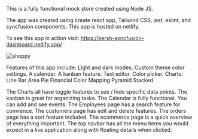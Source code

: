 This is a fully functional mock store created using Node JS.

The app was created using create react app, Tailwind CSS, jest, eslint, and syncfusion components.
This app is hosted on netlify.

To see this app in action visit: https://kersh-syncfusion-dashboard.netlify.app/

![shoppy](https://github.com/theElephants/shoppy-admin-dashboard/assets/50935468/564d9cdc-84c1-4dec-b648-60b62a1e3950)

Features of this app include:
Light and dark modes.
Custom theme color settings.
A calendar.
A kanban feature.
Text editor.
Color picker.
Charts:
Line
Bar
Area
Pie
Financial
Color Mapping
Pyramid
Stacked

The Charts all have toggle features to see / hide specific data points.
The kanban is great for organizing tasks.
The Calendar is fully functional. You can add and see events.
The Employees page has a search feature for convience.
The customers page has edit and delete features.
The orders page has a sort feature included.
The ecommerce page is a quick overview of everything important.
The top navbar has all the menu items you would expect in a live application along with floating details when clicked.
